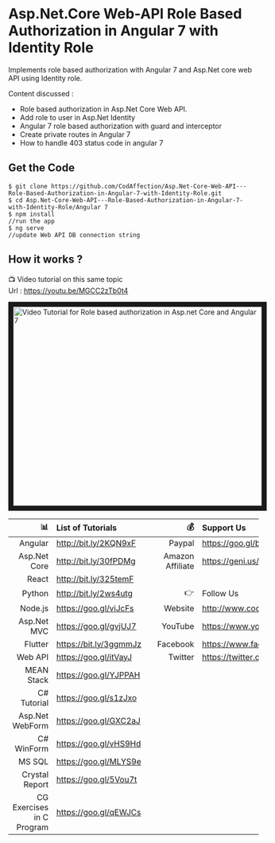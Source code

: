 # Asp.Net.Core Web-API Role Based Authorization in Angular 7 with Identity Role

Implements role based authorization with Angular 7 and Asp.Net core web API using Identity role.

Content discussed :
- Role based authorization in Asp.Net Core Web API.
- Add role to user in Asp.Net Identity
- Angular 7 role based authorization with guard and interceptor
- Create private routes in Angular 7
- How to handle 403 status code in angular 7

## Get the Code

```
$ git clone https://github.com/CodAffection/Asp.Net-Core-Web-API---Role-Based-Authorization-in-Angular-7-with-Identity-Role.git
$ cd Asp.Net-Core-Web-API---Role-Based-Authorization-in-Angular-7-with-Identity-Role/Angular 7
$ npm install
//run the app
$ ng serve
//update Web API DB connection string
```

 ## How it works ?
 
 :tv: Video tutorial on this same topic  
 Url : https://youtu.be/MGCC2zTb0t4
 
<a href="http://www.youtube.com/watch?feature=player_embedded&v=MGCC2zTb0t4
" target="_blank"><img src="http://img.youtube.com/vi/MGCC2zTb0t4/0.jpg" 
alt="Video Tutorial for Role based authorization in Asp.net Core and Angular 7" width="500" height="400" border="10" /></a>


| :bar_chart:               |  List of Tutorials   |   | :moneybag:           | Support Us                           |
|--------------------------:|:---------------------|---|---------------------:|:-------------------------------------|
| Angular                   |http://bit.ly/2KQN9xF |   |Paypal                | https://goo.gl/bPcyXW                |
| Asp.Net Core              |http://bit.ly/30fPDMg |   |Amazon   Affiliate    | https://geni.us/JDzpE                |
| React                     |http://bit.ly/325temF |   |
| Python                    |http://bit.ly/2ws4utg |   | :point_right:        | Follow Us                            |
| Node.js                   |https://goo.gl/viJcFs |   |Website               |http://www.codaffection.com          |
| Asp.Net MVC               |https://goo.gl/gvjUJ7 |   |YouTube               |https://www.youtube.com/codaffection  |
| Flutter                   |https://bit.ly/3ggmmJz|   |Facebook              |https://www.facebook.com/codaffection |
| Web API                   |https://goo.gl/itVayJ |   |Twitter               |https://twitter.com/CodAffection      |
| MEAN Stack                |https://goo.gl/YJPPAH |   |
| C# Tutorial               |https://goo.gl/s1zJxo |   |
| Asp.Net WebForm           |https://goo.gl/GXC2aJ |   |
| C# WinForm                |https://goo.gl/vHS9Hd |   |
| MS SQL                    |https://goo.gl/MLYS9e |   |
| Crystal Report            |https://goo.gl/5Vou7t |   |
| CG Exercises in C Program |https://goo.gl/qEWJCs |   |
